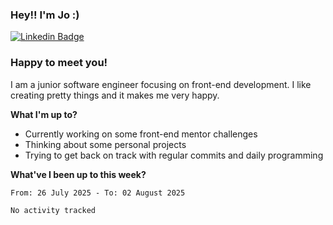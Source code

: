 ### Hey!! I'm Jo :)

[![Linkedin Badge](https://img.shields.io/badge/-LinkedIn-0e76a8?style=flat-square&logo=Linkedin&logoColor=white)](https://www.linkedin.com/in/joanna-skrzypczak/)

### Happy to meet you!

I am a junior software engineer focusing on front-end development. I like creating pretty things and it makes me very happy.

**What I'm up to?**

- Currently working on some front-end mentor challenges
- Thinking about some personal projects
- Trying to get back on track with regular commits and daily programming


**What've I been up to this week?**

<!--START_SECTION:waka-->

```txt
From: 26 July 2025 - To: 02 August 2025

No activity tracked
```

<!--END_SECTION:waka-->
